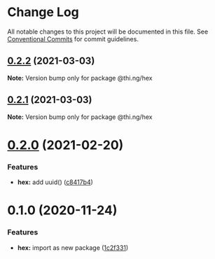 # Change Log

All notable changes to this project will be documented in this file.
See [Conventional Commits](https://conventionalcommits.org) for commit guidelines.

## [0.2.2](https://github.com/thi-ng/umbrella/compare/@thi.ng/hex@0.2.1...@thi.ng/hex@0.2.2) (2021-03-03)

**Note:** Version bump only for package @thi.ng/hex





## [0.2.1](https://github.com/thi-ng/umbrella/compare/@thi.ng/hex@0.2.0...@thi.ng/hex@0.2.1) (2021-03-03)

**Note:** Version bump only for package @thi.ng/hex





# [0.2.0](https://github.com/thi-ng/umbrella/compare/@thi.ng/hex@0.1.3...@thi.ng/hex@0.2.0) (2021-02-20)


### Features

* **hex:** add uuid() ([c8417b4](https://github.com/thi-ng/umbrella/commit/c8417b4c2fe3eeb664b4131aabe592d612573703))





# 0.1.0 (2020-11-24)


### Features

* **hex:** import as new package ([1c2f331](https://github.com/thi-ng/umbrella/commit/1c2f331bfbdc01fd0153e01dcecbab79307a7598))
